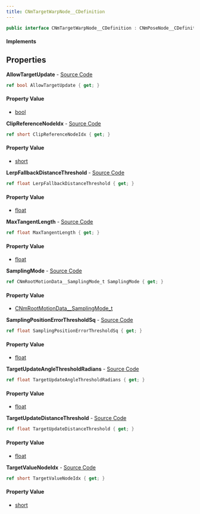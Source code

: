 ```yaml
---
title: CNmTargetWarpNode__CDefinition
---
```


```csharp
public interface CNmTargetWarpNode__CDefinition : CNmPoseNode__CDefinition, CNmGraphNode__CDefinition, ISchemaClass<CNmGraphNode__CDefinition>, ISchemaClass<CNmPoseNode__CDefinition>, ISchemaClass<CNmTargetWarpNode__CDefinition>, ISchemaField, ISchemaClass, INativeHandle
```

#### Implements

## Properties

**AllowTargetUpdate** - [Source Code](https://github.com/swiftly-solution/swiftlys2/blob/main/managed/src/SwiftlyS2.Generated/Schemas/Interfaces/CNmTargetWarpNode__CDefinition.cs#L22)

```csharp
ref bool AllowTargetUpdate { get; }
```

#### Property Value

- [bool](https://learn.microsoft.com/dotnet/api/system.boolean)

**ClipReferenceNodeIdx** - [Source Code](https://github.com/swiftly-solution/swiftlys2/blob/main/managed/src/SwiftlyS2.Generated/Schemas/Interfaces/CNmTargetWarpNode__CDefinition.cs#L16)

```csharp
ref short ClipReferenceNodeIdx { get; }
```

#### Property Value

- [short](https://learn.microsoft.com/dotnet/api/system.int16)

**LerpFallbackDistanceThreshold** - [Source Code](https://github.com/swiftly-solution/swiftlys2/blob/main/managed/src/SwiftlyS2.Generated/Schemas/Interfaces/CNmTargetWarpNode__CDefinition.cs#L28)

```csharp
ref float LerpFallbackDistanceThreshold { get; }
```

#### Property Value

- [float](https://learn.microsoft.com/dotnet/api/system.single)

**MaxTangentLength** - [Source Code](https://github.com/swiftly-solution/swiftlys2/blob/main/managed/src/SwiftlyS2.Generated/Schemas/Interfaces/CNmTargetWarpNode__CDefinition.cs#L26)

```csharp
ref float MaxTangentLength { get; }
```

#### Property Value

- [float](https://learn.microsoft.com/dotnet/api/system.single)

**SamplingMode** - [Source Code](https://github.com/swiftly-solution/swiftlys2/blob/main/managed/src/SwiftlyS2.Generated/Schemas/Interfaces/CNmTargetWarpNode__CDefinition.cs#L20)

```csharp
ref CNmRootMotionData__SamplingMode_t SamplingMode { get; }
```

#### Property Value

- [CNmRootMotionData__SamplingMode_t](/docs/api/shared/schemadefinitions/cnmrootmotiondata__samplingmode_t)

**SamplingPositionErrorThresholdSq** - [Source Code](https://github.com/swiftly-solution/swiftlys2/blob/main/managed/src/SwiftlyS2.Generated/Schemas/Interfaces/CNmTargetWarpNode__CDefinition.cs#L24)

```csharp
ref float SamplingPositionErrorThresholdSq { get; }
```

#### Property Value

- [float](https://learn.microsoft.com/dotnet/api/system.single)

**TargetUpdateAngleThresholdRadians** - [Source Code](https://github.com/swiftly-solution/swiftlys2/blob/main/managed/src/SwiftlyS2.Generated/Schemas/Interfaces/CNmTargetWarpNode__CDefinition.cs#L32)

```csharp
ref float TargetUpdateAngleThresholdRadians { get; }
```

#### Property Value

- [float](https://learn.microsoft.com/dotnet/api/system.single)

**TargetUpdateDistanceThreshold** - [Source Code](https://github.com/swiftly-solution/swiftlys2/blob/main/managed/src/SwiftlyS2.Generated/Schemas/Interfaces/CNmTargetWarpNode__CDefinition.cs#L30)

```csharp
ref float TargetUpdateDistanceThreshold { get; }
```

#### Property Value

- [float](https://learn.microsoft.com/dotnet/api/system.single)

**TargetValueNodeIdx** - [Source Code](https://github.com/swiftly-solution/swiftlys2/blob/main/managed/src/SwiftlyS2.Generated/Schemas/Interfaces/CNmTargetWarpNode__CDefinition.cs#L18)

```csharp
ref short TargetValueNodeIdx { get; }
```

#### Property Value

- [short](https://learn.microsoft.com/dotnet/api/system.int16)

